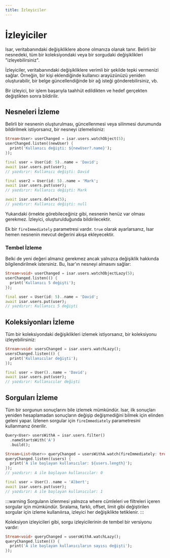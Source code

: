 ```yaml
---
title: İzleyiciler
---
```


# İzleyiciler

Isar, veritabanındaki değişikliklere abone olmanıza olanak tanır. Belirli bir nesnedeki, tüm bir koleksiyondaki veya bir sorgudaki değişiklikleri "izleyebilirsiniz".

İzleyiciler, veritabanındaki değişikliklere verimli bir şekilde tepki vermenizi sağlar. Örneğin, bir kişi eklendiğinde kullanıcı arayüzünüzü yeniden oluşturabilir, bir belge güncellendiğinde bir ağ isteği gönderebilirsiniz, vb.

Bir izleyici, bir işlem başarıyla taahhüt edildikten ve hedef gerçekten değiştikten sonra bildirilir.

## Nesneleri İzleme

Belirli bir nesnenin oluşturulması, güncellenmesi veya silinmesi durumunda bildirilmek istiyorsanız, bir nesneyi izlemelisiniz:

```dart
Stream<User> userChanged = isar.users.watchObject(5);
userChanged.listen((newUser) {
  print('Kullanıcı değişti: ${newUser?.name}');
});

final user = User(id: 5)..name = 'David';
await isar.users.put(user);
// yazdırır: Kullanıcı değişti: David

final user2 = User(id: 5)..name = 'Mark';
await isar.users.put(user);
// yazdırır: Kullanıcı değişti: Mark

await isar.users.delete(5);
// yazdırır: Kullanıcı değişti: null
```

Yukarıdaki örnekte görebileceğiniz gibi, nesnenin henüz var olması gerekmez. İzleyici, oluşturulduğunda bildirilecektir.

Ek bir `fireImmediately` parametresi vardır. `true` olarak ayarlarsanız, Isar hemen nesnenin mevcut değerini akışa ekleyecektir.

### Tembel İzleme

Belki de yeni değeri almanız gerekmez ancak yalnızca değişiklik hakkında bilgilendirilmek istersiniz. Bu, Isar'ın nesneyi almasını sağlar:

```dart
Stream<void> userChanged = isar.users.watchObjectLazy(5);
userChanged.listen(() {
  print('Kullanıcı 5 değişti');
});

final user = User(id: 5)..name = 'David';
await isar.users.put(user);
// yazdırır: Kullanıcı 5 değişti
```

## Koleksiyonları İzleme

Tüm bir koleksiyondaki değişiklikleri izlemek istiyorsanız, bir koleksiyonu izleyebilirsiniz:

```dart
Stream<void> usersChanged = isar.users.watchLazy();
usersChanged.listen(() {
  print('Kullanıcılar değişti');
});

final user = User()..name = 'David';
await isar.users.put(user);
// yazdırır: Kullanıcılar değişti
```

## Sorguları İzleme

Tüm bir sorgunun sonuçlarını bile izlemek mümkündür. Isar, ilk sonuçları yeniden hesaplamadan sonuçların değişip değişmediğini bilmek için elinden geleni yapar. İzlenen sorgular için `fireImmediately` parametresini kullanmanız önerilir.

```dart
Query<User> usersWithA = isar.users.filter()
  .nameStartsWith('A')
  .build();

Stream<List<User>> queryChanged = usersWithA.watch(fireImmediately: true);
queryChanged.listen((users) {
  print('A ile başlayan kullanıcılar: ${users.length}');
});
// yazdırır: A ile başlayan kullanıcılar: 0

final user = User()..name = 'Albert';
await isar.users.put(user);
// yazdırır: A ile başlayan kullanıcılar: 1
```

:::warning
Sorguların izlenmesi yalnızca where cümleleri ve filtreleri içeren sorgular için mümkündür. Sıralama, farklı, offset, limit gibi değiştirilen sorgular için izleme kullanılırsa, izleyici her değişiklikte tetiklenir.
:::

Koleksiyon izleyicileri gibi, sorgu izleyicilerinin de tembel bir versiyonu vardır:

```dart
Stream<void> queryChanged = usersWithA.watchLazy();
queryChanged.listen(() {
  print('A ile başlayan kullanıcıların sayısı değişti');
});
```

